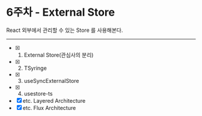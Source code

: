 # 6주차 - External Store

React 외부에서 관리할 수 있는 Store 를 사용해본다.

---

- [x] 1. External Store(관심사의 분리)
- [x] 2. TSyringe
- [x] 3. useSyncExternalStore
- [x] 4. usestore-ts
- [x] etc. Layered Architecture
- [x] etc. Flux Architecture
